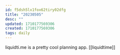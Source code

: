 ```yaml
---
id: f5dsh5lx1fox62tiry02dfg
title: "20230505"
desc: ""
updated: 1710177569306
created: 1710177569306
tags: daily
---
```

liquidti.me is a pretty cool planning app. [[liquidtime]]
